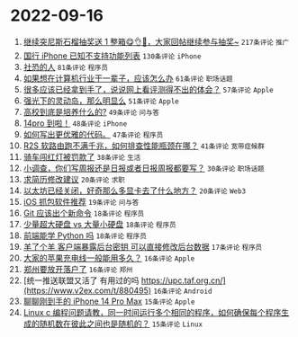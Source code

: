 # 2022-09-16

1. [继续突尼斯石榴抽奖送 1 整箱😋👌🧺，大家回帖继续参与抽奖~](https://www.v2ex.com/t/880463) `217条评论` `推广`
1. [国行 iPhone 已知不支持功能列表](https://www.v2ex.com/t/880430) `130条评论` `iPhone`
1. [社恐的人](https://www.v2ex.com/t/880444) `81条评论` `程序员`
1. [如果想在计算机行业干一辈子，应该怎么办](https://www.v2ex.com/t/880497) `61条评论` `职场话题`
1. [很多应该已经拿到手了，说说网上看评测得不出的体会？](https://www.v2ex.com/t/880437) `57条评论` `Apple`
1. [强光下的灵动岛，那么明显么](https://www.v2ex.com/t/880549) `51条评论` `Apple`
1. [高校到底是培养什么的?](https://www.v2ex.com/t/880514) `49条评论` `问与答`
1. [14pro 到啦！](https://www.v2ex.com/t/880421) `48条评论` `iPhone`
1. [如何写出更优雅的代码。](https://www.v2ex.com/t/880453) `47条评论` `程序员`
1. [R2S 软路由跑不满千兆，如何排查性能瓶颈在哪？](https://www.v2ex.com/t/880429) `41条评论` `宽带症候群`
1. [骑车闯红灯被罚款了](https://www.v2ex.com/t/880612) `38条评论` `生活`
1. [小调查，你们写周报还是日报或者日报周报都要写？](https://www.v2ex.com/t/880602) `30条评论` `职场话题`
1. [求简历修改建议](https://www.v2ex.com/t/880619) `20条评论` `求职`
1. [以太坊已经关闭，好奇那么多显卡去了什么地方？](https://www.v2ex.com/t/880544) `20条评论` `Web3`
1. [iOS 抓包软件推荐](https://www.v2ex.com/t/880527) `19条评论` `问与答`
1. [Git 应该出个新命令](https://www.v2ex.com/t/880631) `18条评论` `程序员`
1. [少量超大硬盘 vs 大量小硬盘](https://www.v2ex.com/t/880546) `18条评论` `程序员`
1. [前端能学 Python 吗](https://www.v2ex.com/t/880490) `18条评论` `程序员`
1. [羊了个羊 客户端暴露后台密钥 可以直接修改后台数据](https://www.v2ex.com/t/880541) `17条评论` `程序员`
1. [大家的苹果充电线一般能用多久？](https://www.v2ex.com/t/880628) `16条评论` `Apple`
1. [郑州要放开落户了](https://www.v2ex.com/t/880552) `16条评论` `郑州`
1. [统一推送联盟又活了 有用过的吗 https://upc.taf.org.cn/](https://www.v2ex.com/t/880495) `16条评论` `Android`
1. [聊聊刚到手的 iPhone 14 Pro Max](https://www.v2ex.com/t/880626) `15条评论` `Apple`
1. [Linux c 编程问题请教，同一时间运行多个相同的程序，如何确保每个程序生成的随机数在彼此之间也是随机的？](https://www.v2ex.com/t/880604) `15条评论` `Linux`
